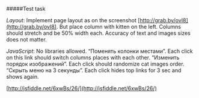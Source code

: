#####Test task

*Layout*:
Implement page layout as on the screenshot [http://grab.by/ovI8](http://grab.by/ovI8). But place column with kitten on the left. Columns should stretch and be 50% width each. Accuracy of text and images sizes does not matter.

*JavaScript*:
No libraries allowed. 
“Поменять колонки местами”. Each click on this link should switch columns places with each other.
“Изменить порядок изображений”. Each click should randomize cat images order.
“Скрыть меню на 3 секунды”. Each click hides top links for 3 sec and shows again.


[http://jsfiddle.net/6xwBs/26/](http://jsfiddle.net/6xwBs/26/)
